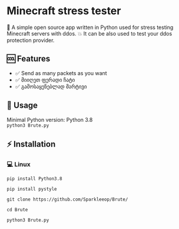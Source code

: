 # Minecraft stress tester
🤖 A simple open source app written in Python used for stress testing Minecraft servers with ddos.
💥 It can be also used to test your ddos protection provider. 

## 🆒 Features
- ✅ Send as many packets as you want
- ✅ მიიღეთ ფერადი ჩატი
- ✅ გამოსაყენებლად მარტივი

## 📖 Usage
Minimal Python version: Python 3.8   
`python3 Brute.py`  

## ⚡ Installation
### 💻 Linux
`pip install Python3.8`

`pip install pystyle`

`git clone https://github.com/Sparkleeop/Brute/`

`cd Brute`

`python3 Brute.py`
